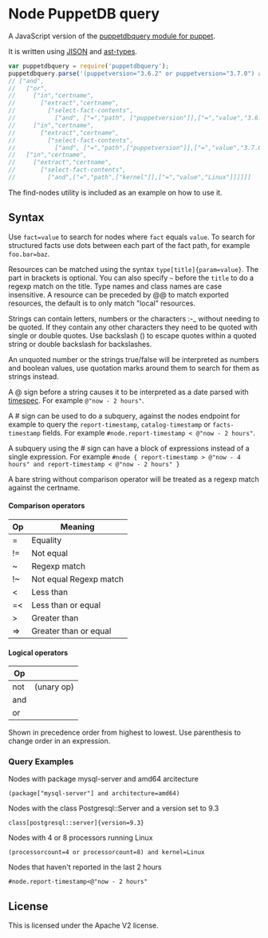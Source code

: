 Node PuppetDB query
===================

A JavaScript version of the [puppetdbquery module for puppet](https://github.com/dalen/puppet-puppetdbquery).

It is written using [JISON](http://zaach.github.io/jison/) and [ast-types](http://github.com/benjamn/ast-types).

```js
var puppetdbquery = require('puppetdbquery');
puppetdbquery.parse('(puppetversion="3.6.2" or puppetversion="3.7.0") and kernel=Linux');
// ["and",
//   ["or",
//     ["in","certname",
//       ["extract","certname",
//         ["select-fact-contents",
//           ["and", ["=","path", ["puppetversion"]],["=","value","3.6.2"]]]]],
//     ["in","certname",
//       ["extract","certname",
//         ["select-fact-contents",
//           ["and", ["=","path",["puppetversion"]],["=","value","3.7.0"]]]]]],
//   ["in","certname",
//     ["extract","certname",
//       ["select-fact-contents",
//         ["and",["=","path",["kernel"]],["=","value","Linux"]]]]]]
```

The find-nodes utility is included as an example on how to use it.

Syntax
------

Use `fact=value` to search for nodes where `fact` equals `value`. To search for
structured facts use dots between each part of the fact path, for example
`foo.bar=baz`.

Resources can be matched using the syntax `type[title]{param=value}`.
The part in brackets is optional. You can also specify `~` before the `title`
to do a regexp match on the title. Type names and class names are case insensitive.
A resource can be preceded by @@ to match exported resources, the default is to only
match "local" resources.

Strings can contain letters, numbers or the characters :-_ without needing to be quoted.
If they contain any other characters they need to be quoted with single or double quotes.
Use backslash (\) to escape quotes within a quoted string or double backslash for backslashes.

An unquoted number or the strings true/false will be interpreted as numbers and boolean
values, use quotation marks around them to search for them as strings instead.

A @ sign before a string causes it to be interpreted as a date parsed with
[timespec](https://github.com/calebcase/timespec). For example `@"now - 2 hours"`.

A # sign can be used to do a subquery, against the nodes endpoint for example to
query the `report-timestamp`, `catalog-timestamp` or `facts-timestamp` fields.
For example `#node.report-timestamp < @"now - 2 hours"`.

A subquery using the # sign can have a block of expressions instead of a single
expression. For example `#node { report-timestamp > @"now - 4 hours" and
report-timestamp < @"now - 2 hours" }`

A bare string without comparison operator will be treated as a regexp match against the certname.

#### Comparison operators

| Op | Meaning                |
|----|------------------------|
| =  | Equality               |
| != | Not equal              |
| ~  | Regexp match           |
| !~ | Not equal Regexp match |
| <  | Less than              |
| =< | Less than or equal     |
| >  | Greater than           |
| => | Greater than or equal  |

#### Logical operators

| Op  |            |
|-----|------------|
| not | (unary op) |
| and |            |
| or  |            |

Shown in precedence order from highest to lowest. Use parenthesis to change order in an expression.

### Query Examples

Nodes with package mysql-server and amd64 arcitecture

    (package["mysql-server"] and architecture=amd64)

Nodes with the class Postgresql::Server and a version set to 9.3

    class[postgresql::server]{version=9.3}

Nodes with 4 or 8 processors running Linux

    (processorcount=4 or processorcount=8) and kernel=Linux

Nodes that haven't reported in the last 2 hours

    #node.report-timestamp<@"now - 2 hours"

License
-------

This is licensed under the Apache V2 license.
